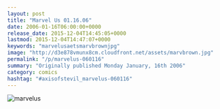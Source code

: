 ```yaml
---
layout: post
title: "Marvel Us 01.16.06"
date: 2006-01-16T06:00:00+0000
release_date: 2015-12-04T14:45:05+0000
lastmod: 2015-12-04T14:47:07+0000
keywords: "marvelusaetsmarvbrownjpg"
image: "http://d3e878vmunx8cm.cloudfront.net/assets/marvbrown.jpg"
permalink: "/p/marvelus-060116"
summary: "Originally published Monday January, 16th 2006"
category: comics
hashtag: "#axisofstevil_marvelus-060116"
---
```


![marvelus](http://d3e878vmunx8cm.cloudfront.net/assets/marvbrown.jpg)
